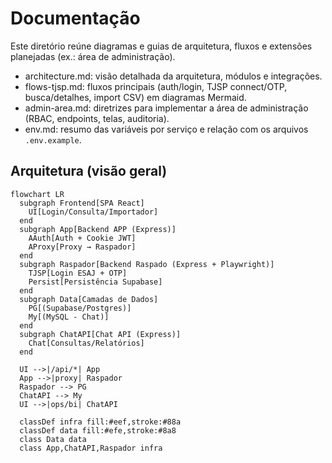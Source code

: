 # Documentação

Este diretório reúne diagramas e guias de arquitetura, fluxos e extensões planejadas (ex.: área de administração).

- architecture.md: visão detalhada da arquitetura, módulos e integrações.
- flows-tjsp.md: fluxos principais (auth/login, TJSP connect/OTP, busca/detalhes, import CSV) em diagramas Mermaid.
- admin-area.md: diretrizes para implementar a área de administração (RBAC, endpoints, telas, auditoria).
- env.md: resumo das variáveis por serviço e relação com os arquivos `.env.example`.

## Arquitetura (visão geral)
```mermaid
flowchart LR
  subgraph Frontend[SPA React]
    UI[Login/Consulta/Importador]
  end
  subgraph App[Backend APP (Express)]
    AAuth[Auth + Cookie JWT]
    AProxy[Proxy → Raspador]
  end
  subgraph Raspador[Backend Raspado (Express + Playwright)]
    TJSP[Login ESAJ + OTP]
    Persist[Persistência Supabase]
  end
  subgraph Data[Camadas de Dados]
    PG[(Supabase/Postgres)]
    My[(MySQL - Chat)]
  end
  subgraph ChatAPI[Chat API (Express)]
    Chat[Consultas/Relatórios]
  end

  UI -->|/api/*| App
  App -->|proxy| Raspador
  Raspador --> PG
  ChatAPI --> My
  UI -->|ops/bi| ChatAPI

  classDef infra fill:#eef,stroke:#88a
  classDef data fill:#efe,stroke:#8a8
  class Data data
  class App,ChatAPI,Raspador infra
```

